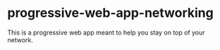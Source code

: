 # progressive-web-app-networking
This is a progressive web app meant to help you stay on top of your network.

